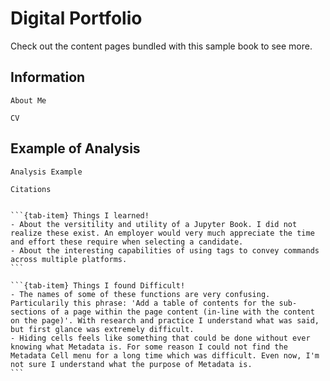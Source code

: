 # Digital Portfolio

Check out the content pages bundled with this sample book to see more.

## Information

```{contents}
About Me

CV
```

## Example of Analysis

```{contents}
Analysis Example

Citations
```

```{tableofcontents}
```

````{tab-set}
```{tab-item} Things I learned!
- About the versitility and utility of a Jupyter Book. I did not realize these exist. An employer would very much appreciate the time and effort these require when selecting a candidate.
- About the interesting capabilities of using tags to convey commands across multiple platforms.  
```

```{tab-item} Things I found Difficult!
- The names of some of these functions are very confusing. Particularily this phrase: 'Add a table of contents for the sub-sections of a page within the page content (in-line with the content on the page)'. With research and practice I understand what was said, but first glance was extremely difficult.
- Hiding cells feels like something that could be done without ever knowing what Metadata is. For some reason I could not find the Metadata Cell menu for a long time which was difficult. Even now, I'm not sure I understand what the purpose of Metadata is.
```
````
